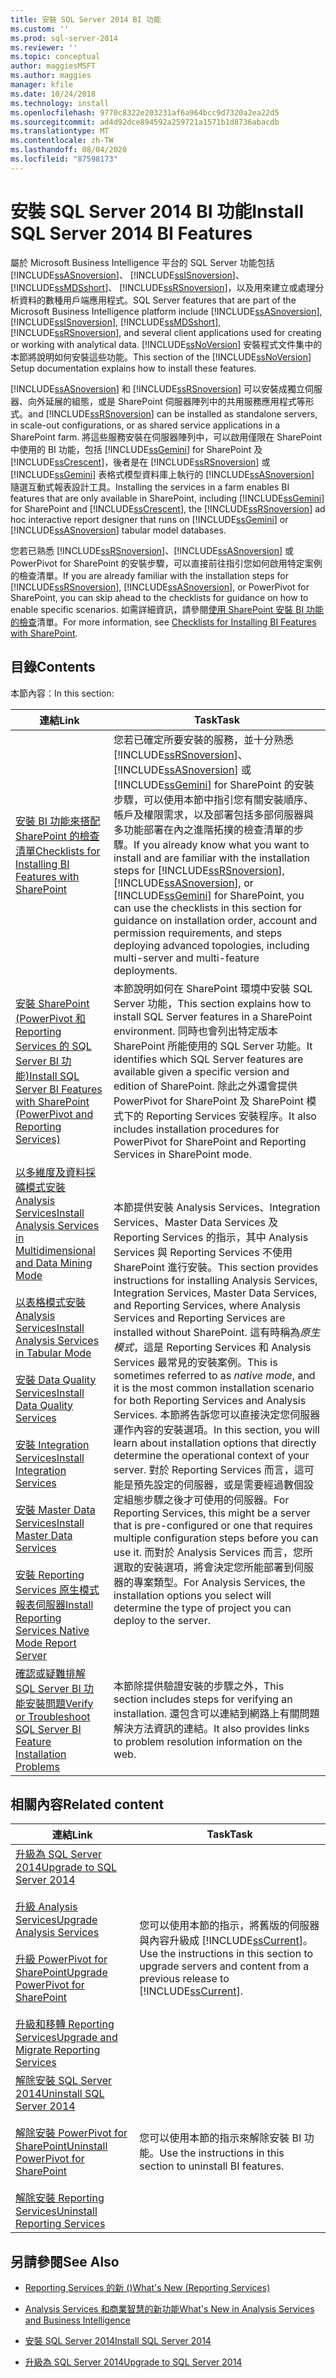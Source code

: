 ```yaml
---
title: 安裝 SQL Server 2014 BI 功能
ms.custom: ''
ms.prod: sql-server-2014
ms.reviewer: ''
ms.topic: conceptual
author: maggiesMSFT
ms.author: maggies
manager: kfile
ms.date: 10/24/2018
ms.technology: install
ms.openlocfilehash: 9770c8322e203231af6a964bcc9d7320a2ea22d5
ms.sourcegitcommit: ad4d92dce894592a259721a1571b1d8736abacdb
ms.translationtype: MT
ms.contentlocale: zh-TW
ms.lasthandoff: 08/04/2020
ms.locfileid: "87598173"
---
```

# <a name="install-sql-server-2014-bi-features"></a><span data-ttu-id="f1a94-102">安裝 SQL Server 2014 BI 功能</span><span class="sxs-lookup"><span data-stu-id="f1a94-102">Install SQL Server 2014 BI Features</span></span>

  <span data-ttu-id="f1a94-103">屬於 Microsoft Business Intelligence 平台的 SQL Server 功能包括 [!INCLUDE[ssASnoversion](../../includes/ssasnoversion-md.md)]、 [!INCLUDE[ssISnoversion](../../includes/ssisnoversion-md.md)]、 [!INCLUDE[ssMDSshort](../../includes/ssmdsshort-md.md)]、 [!INCLUDE[ssRSnoversion](../../includes/ssrsnoversion-md.md)]，以及用來建立或處理分析資料的數種用戶端應用程式。</span><span class="sxs-lookup"><span data-stu-id="f1a94-103">SQL Server features that are part of the Microsoft Business Intelligence platform include [!INCLUDE[ssASnoversion](../../includes/ssasnoversion-md.md)], [!INCLUDE[ssISnoversion](../../includes/ssisnoversion-md.md)], [!INCLUDE[ssMDSshort](../../includes/ssmdsshort-md.md)], [!INCLUDE[ssRSnoversion](../../includes/ssrsnoversion-md.md)], and several client applications used for creating or working with analytical data.</span></span> <span data-ttu-id="f1a94-104">[!INCLUDE[ssNoVersion](../../includes/ssnoversion-md.md)] 安裝程式文件集中的本節將說明如何安裝這些功能。</span><span class="sxs-lookup"><span data-stu-id="f1a94-104">This section of the [!INCLUDE[ssNoVersion](../../includes/ssnoversion-md.md)] Setup documentation explains how to install these features.</span></span>  
  
 [!INCLUDE[ssASnoversion](../../includes/ssasnoversion-md.md)] <span data-ttu-id="f1a94-105">和 [!INCLUDE[ssRSnoversion](../../includes/ssrsnoversion-md.md)] 可以安裝成獨立伺服器、向外延展的組態，或是 SharePoint 伺服器陣列中的共用服務應用程式等形式。</span><span class="sxs-lookup"><span data-stu-id="f1a94-105">and [!INCLUDE[ssRSnoversion](../../includes/ssrsnoversion-md.md)] can be installed as standalone servers, in scale-out configurations, or as shared service applications in a SharePoint farm.</span></span> <span data-ttu-id="f1a94-106">將這些服務安裝在伺服器陣列中，可以啟用僅限在 SharePoint 中使用的 BI 功能，包括 [!INCLUDE[ssGemini](../../includes/ssgemini-md.md)] for SharePoint 及 [!INCLUDE[ssCrescent](../../includes/sscrescent-md.md)]，後者是在 [!INCLUDE[ssRSnoversion](../../includes/ssrsnoversion-md.md)] 或 [!INCLUDE[ssGemini](../../includes/ssgemini-md.md)] 表格式模型資料庫上執行的 [!INCLUDE[ssASnoversion](../../includes/ssasnoversion-md.md)] 隨選互動式報表設計工具。</span><span class="sxs-lookup"><span data-stu-id="f1a94-106">Installing the services in a farm enables BI features that are only available in SharePoint, including [!INCLUDE[ssGemini](../../includes/ssgemini-md.md)] for SharePoint and [!INCLUDE[ssCrescent](../../includes/sscrescent-md.md)], the [!INCLUDE[ssRSnoversion](../../includes/ssrsnoversion-md.md)] ad hoc interactive report designer that runs on [!INCLUDE[ssGemini](../../includes/ssgemini-md.md)] or [!INCLUDE[ssASnoversion](../../includes/ssasnoversion-md.md)] tabular model databases.</span></span>  
  
 <span data-ttu-id="f1a94-107">您若已熟悉 [!INCLUDE[ssRSnoversion](../../includes/ssrsnoversion-md.md)]、[!INCLUDE[ssASnoversion](../../includes/ssasnoversion-md.md)] 或 PowerPivot for SharePoint 的安裝步驟，可以直接前往指引您如何啟用特定案例的檢查清單。</span><span class="sxs-lookup"><span data-stu-id="f1a94-107">If you are already familiar with the installation steps for [!INCLUDE[ssRSnoversion](../../includes/ssrsnoversion-md.md)], [!INCLUDE[ssASnoversion](../../includes/ssasnoversion-md.md)], or PowerPivot for SharePoint, you can skip ahead to the checklists for guidance on how to enable specific scenarios.</span></span> <span data-ttu-id="f1a94-108">如需詳細資訊，請參閱[使用 SharePoint 安裝 BI 功能的檢查](checklists-for-installing-bi-features-with-sharepoint.md)清單。</span><span class="sxs-lookup"><span data-stu-id="f1a94-108">For more information, see [Checklists for Installing BI Features with SharePoint](checklists-for-installing-bi-features-with-sharepoint.md).</span></span>  
  
## <a name="contents"></a><span data-ttu-id="f1a94-109">目錄</span><span class="sxs-lookup"><span data-stu-id="f1a94-109">Contents</span></span>

<span data-ttu-id="f1a94-110">本節內容：</span><span class="sxs-lookup"><span data-stu-id="f1a94-110">In this section:</span></span>
  
|<span data-ttu-id="f1a94-111">連結</span><span class="sxs-lookup"><span data-stu-id="f1a94-111">Link</span></span>|<span data-ttu-id="f1a94-112">Task</span><span class="sxs-lookup"><span data-stu-id="f1a94-112">Task</span></span>|  
|----------|----------|  
|[<span data-ttu-id="f1a94-113">安裝 BI 功能來搭配 SharePoint 的檢查清單</span><span class="sxs-lookup"><span data-stu-id="f1a94-113">Checklists for Installing BI Features with SharePoint</span></span>](checklists-for-installing-bi-features-with-sharepoint.md)|<span data-ttu-id="f1a94-114">您若已確定所要安裝的服務，並十分熟悉 [!INCLUDE[ssRSnoversion](../../includes/ssrsnoversion-md.md)]、[!INCLUDE[ssASnoversion](../../includes/ssasnoversion-md.md)] 或 [!INCLUDE[ssGemini](../../includes/ssgemini-md.md)] for SharePoint 的安裝步驟，可以使用本節中指引您有關安裝順序、帳戶及權限需求，以及部署包括多部伺服器與多功能部署在內之進階拓撲的檢查清單的步驟。</span><span class="sxs-lookup"><span data-stu-id="f1a94-114">If you already know what you want to install and are familiar with the installation steps for [!INCLUDE[ssRSnoversion](../../includes/ssrsnoversion-md.md)], [!INCLUDE[ssASnoversion](../../includes/ssasnoversion-md.md)], or [!INCLUDE[ssGemini](../../includes/ssgemini-md.md)] for SharePoint, you can use the checklists in this section for guidance on installation order, account and permission requirements, and steps deploying advanced topologies, including multi-server and multi-feature deployments.</span></span>|  
|[<span data-ttu-id="f1a94-115">安裝 SharePoint &#40;PowerPivot 和 Reporting Services 的 SQL Server BI 功能&#41;</span><span class="sxs-lookup"><span data-stu-id="f1a94-115">Install SQL Server BI Features with SharePoint &#40;PowerPivot and Reporting Services&#41;</span></span>](install-sql-server-bi-features-sharepoint-powerpivot-reporting-services.md)|<span data-ttu-id="f1a94-116">本節說明如何在 SharePoint 環境中安裝 SQL Server 功能，</span><span class="sxs-lookup"><span data-stu-id="f1a94-116">This section explains how to install SQL Server features in a SharePoint environment.</span></span> <span data-ttu-id="f1a94-117">同時也會列出特定版本 SharePoint 所能使用的 SQL Server 功能。</span><span class="sxs-lookup"><span data-stu-id="f1a94-117">It identifies which SQL Server features are available given a specific version and edition of SharePoint.</span></span> <span data-ttu-id="f1a94-118">除此之外還會提供 PowerPivot for SharePoint 及 SharePoint 模式下的 Reporting Services 安裝程序。</span><span class="sxs-lookup"><span data-stu-id="f1a94-118">It also includes installation procedures for PowerPivot for SharePoint and Reporting Services in SharePoint mode.</span></span>|  
|[<span data-ttu-id="f1a94-119">以多維度及資料採礦模式安裝 Analysis Services</span><span class="sxs-lookup"><span data-stu-id="f1a94-119">Install Analysis Services in Multidimensional and Data Mining Mode</span></span>](install-analysis-services-in-multidimensional-and-data-mining-mode.md)<br /><br /> [<span data-ttu-id="f1a94-120">以表格模式安裝 Analysis Services</span><span class="sxs-lookup"><span data-stu-id="f1a94-120">Install Analysis Services in Tabular Mode</span></span>](https://docs.microsoft.com/analysis-services/instances/install-windows/install-analysis-services)<br /><br /> [<span data-ttu-id="f1a94-121">安裝 Data Quality Services</span><span class="sxs-lookup"><span data-stu-id="f1a94-121">Install Data Quality Services</span></span>](../../data-quality-services/install-windows/install-data-quality-services.md)<br /><br /> [<span data-ttu-id="f1a94-122">安裝 Integration Services</span><span class="sxs-lookup"><span data-stu-id="f1a94-122">Install Integration Services</span></span>](../../integration-services/install-windows/install-integration-services.md)<br /><br /> [<span data-ttu-id="f1a94-123">安裝 Master Data Services</span><span class="sxs-lookup"><span data-stu-id="f1a94-123">Install Master Data Services</span></span>](../../master-data-services/install-windows/install-master-data-services.md)<br /><br /> [<span data-ttu-id="f1a94-124">安裝 Reporting Services 原生模式報表伺服器</span><span class="sxs-lookup"><span data-stu-id="f1a94-124">Install Reporting Services Native Mode Report Server</span></span>](../../reporting-services/install-windows/install-reporting-services-native-mode-report-server.md)|<span data-ttu-id="f1a94-125">本節提供安裝 Analysis Services、Integration Services、Master Data Services 及 Reporting Services 的指示，其中 Analysis Services 與 Reporting Services 不使用 SharePoint 進行安裝。</span><span class="sxs-lookup"><span data-stu-id="f1a94-125">This section provides instructions for installing Analysis Services, Integration Services, Master Data Services, and Reporting Services, where Analysis Services and Reporting Services are installed without SharePoint.</span></span> <span data-ttu-id="f1a94-126">這有時稱為*原生模式*，這是 Reporting Services 和 Analysis Services 最常見的安裝案例。</span><span class="sxs-lookup"><span data-stu-id="f1a94-126">This is sometimes referred to as *native mode*, and it is the most common installation scenario for both Reporting Services and Analysis Services.</span></span> <span data-ttu-id="f1a94-127">本節將告訴您可以直接決定您伺服器運作內容的安裝選項。</span><span class="sxs-lookup"><span data-stu-id="f1a94-127">In this section, you will learn about installation options that directly determine the operational context of your server.</span></span> <span data-ttu-id="f1a94-128">對於 Reporting Services 而言，這可能是預先設定的伺服器，或是需要經過數個設定組態步驟之後才可使用的伺服器。</span><span class="sxs-lookup"><span data-stu-id="f1a94-128">For Reporting Services, this might be a server that is pre-configured or one that requires multiple configuration steps before you can use it.</span></span> <span data-ttu-id="f1a94-129">而對於 Analysis Services 而言，您所選取的安裝選項，將會決定您所能部署到伺服器的專案類型。</span><span class="sxs-lookup"><span data-stu-id="f1a94-129">For Analysis Services, the installation options you select will determine the type of project you can deploy to the server.</span></span>|  
|[<span data-ttu-id="f1a94-130">確認或疑難排解 SQL Server BI 功能安裝問題</span><span class="sxs-lookup"><span data-stu-id="f1a94-130">Verify or Troubleshoot SQL Server BI Feature Installation Problems</span></span>](../../../2014/sql-server/install/verify-or-troubleshoot-sql-server-bi-feature-installation-problems.md)|<span data-ttu-id="f1a94-131">本節除提供驗證安裝的步驟之外，</span><span class="sxs-lookup"><span data-stu-id="f1a94-131">This section includes steps for verifying an installation.</span></span> <span data-ttu-id="f1a94-132">還包含可以連結到網路上有關問題解決方法資訊的連結。</span><span class="sxs-lookup"><span data-stu-id="f1a94-132">It also provides links to problem resolution information on the web.</span></span>|  
  
## <a name="related-content"></a><span data-ttu-id="f1a94-133">相關內容</span><span class="sxs-lookup"><span data-stu-id="f1a94-133">Related content</span></span>  
  
|<span data-ttu-id="f1a94-134">連結</span><span class="sxs-lookup"><span data-stu-id="f1a94-134">Link</span></span>|<span data-ttu-id="f1a94-135">Task</span><span class="sxs-lookup"><span data-stu-id="f1a94-135">Task</span></span>|  
|----------|----------|  
|[<span data-ttu-id="f1a94-136">升級為 SQL Server 2014</span><span class="sxs-lookup"><span data-stu-id="f1a94-136">Upgrade to SQL Server 2014</span></span>](../../database-engine/install-windows/upgrade-sql-server.md)<br /><br /> [<span data-ttu-id="f1a94-137">升級 Analysis Services</span><span class="sxs-lookup"><span data-stu-id="f1a94-137">Upgrade Analysis Services</span></span>](../../database-engine/install-windows/upgrade-analysis-services.md)<br /><br /> [<span data-ttu-id="f1a94-138">升級 PowerPivot for SharePoint</span><span class="sxs-lookup"><span data-stu-id="f1a94-138">Upgrade PowerPivot for SharePoint</span></span>](../../database-engine/install-windows/upgrade-power-pivot-for-sharepoint.md)<br /><br /> [<span data-ttu-id="f1a94-139">升級和移轉 Reporting Services</span><span class="sxs-lookup"><span data-stu-id="f1a94-139">Upgrade and Migrate Reporting Services</span></span>](../../reporting-services/install-windows/upgrade-and-migrate-reporting-services.md)|<span data-ttu-id="f1a94-140">您可以使用本節的指示，將舊版的伺服器與內容升級成 [!INCLUDE[ssCurrent](../../includes/sscurrent-md.md)]。</span><span class="sxs-lookup"><span data-stu-id="f1a94-140">Use the instructions in this section to upgrade servers and content from a previous release to [!INCLUDE[ssCurrent](../../includes/sscurrent-md.md)].</span></span>|  
|[<span data-ttu-id="f1a94-141">解除安裝 SQL Server 2014</span><span class="sxs-lookup"><span data-stu-id="f1a94-141">Uninstall SQL Server 2014</span></span>](uninstall-sql-server.md)<br /><br /> [<span data-ttu-id="f1a94-142">解除安裝 PowerPivot for SharePoint</span><span class="sxs-lookup"><span data-stu-id="f1a94-142">Uninstall PowerPivot for SharePoint</span></span>](../../../2014/sql-server/install/uninstall-power-pivot-for-sharepoint.md)<br /><br /> [<span data-ttu-id="f1a94-143">解除安裝 Reporting Services</span><span class="sxs-lookup"><span data-stu-id="f1a94-143">Uninstall Reporting Services</span></span>](../../../2014/sql-server/install/uninstall-reporting-services.md)|<span data-ttu-id="f1a94-144">您可以使用本節的指示來解除安裝 BI 功能。</span><span class="sxs-lookup"><span data-stu-id="f1a94-144">Use the instructions in this section to uninstall BI features.</span></span>|  
  
## <a name="see-also"></a><span data-ttu-id="f1a94-145">另請參閱</span><span class="sxs-lookup"><span data-stu-id="f1a94-145">See Also</span></span>

* [<span data-ttu-id="f1a94-146">Reporting Services 的新 &#40;&#41;</span><span class="sxs-lookup"><span data-stu-id="f1a94-146">What's New &#40;Reporting Services&#41;</span></span>](../../../2014/reporting-services/what-s-new-reporting-services.md)

* [<span data-ttu-id="f1a94-147">Analysis Services 和商業智慧的新功能</span><span class="sxs-lookup"><span data-stu-id="f1a94-147">What's New in Analysis Services and Business Intelligence</span></span>](https://docs.microsoft.com/analysis-services/what-s-new-in-analysis-services)

* [<span data-ttu-id="f1a94-148">安裝 SQL Server 2014</span><span class="sxs-lookup"><span data-stu-id="f1a94-148">Install SQL Server 2014</span></span>](../../database-engine/install-windows/install-sql-server.md)

* [<span data-ttu-id="f1a94-149">升級為 SQL Server 2014</span><span class="sxs-lookup"><span data-stu-id="f1a94-149">Upgrade to SQL Server 2014</span></span>](../../database-engine/install-windows/upgrade-sql-server.md)
